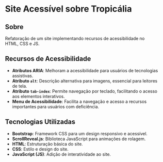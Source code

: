 # Site Acessível sobre Tropicália

## Sobre
Refatoração de um site implementando recursos de acessibilidade no HTML, CSS e JS.

## Recursos de Acessibilidade
- **Atributos ARIA**: Melhoram a acessibilidade para usuários de tecnologias assistivas.
- **Atributo `alt`**: Descrição alternativa para imagens, essencial para leitores de tela.
- **Atributo `tab-index`**: Permite navegação por teclado, facilitando o acesso aos elementos interativos.
- **Menu de Acessibilidade**: Facilita a navegação e acesso a recursos importantes para usuários com deficiência.

## Tecnologias Utilizadas
- **Bootstrap**: Framework CSS para um design responsivo e acessível.
- **ScrollReveal.js**: Biblioteca JavaScript para animações de rolagem.
- **HTML**: Estruturação básica do site.
- **CSS**: Estilo e design do site.
- **JavaScript (JS)**: Adição de interatividade ao site.

